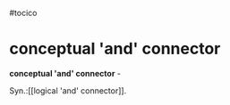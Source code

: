 #tocico

# conceptual 'and' connector

<b>conceptual 'and' connector</b> - 


Syn.:[[logical 'and' connector]].
 


